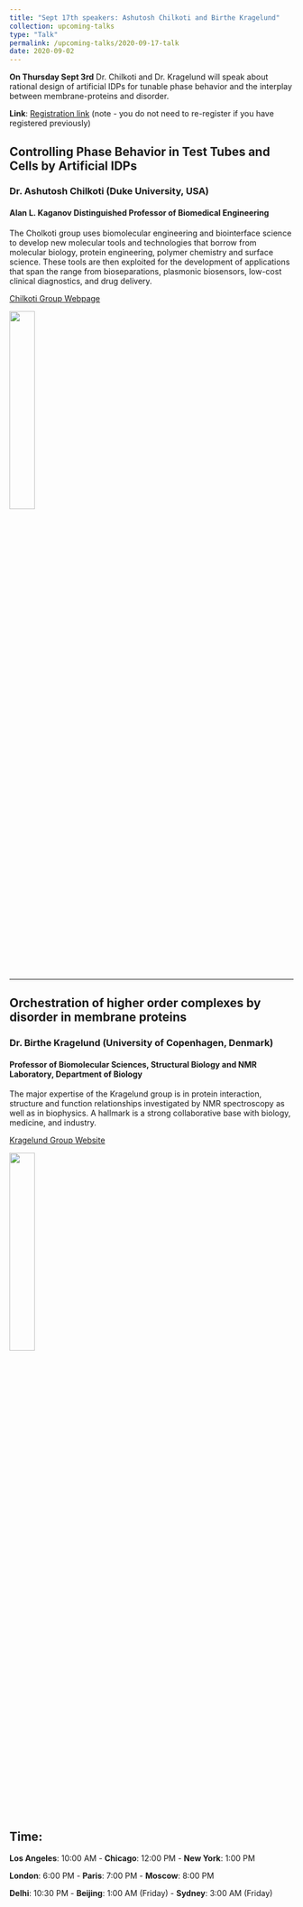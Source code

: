 ```yaml
---
title: "Sept 17th speakers: Ashutosh Chilkoti and Birthe Kragelund"
collection: upcoming-talks
type: "Talk"
permalink: /upcoming-talks/2020-09-17-talk
date: 2020-09-02
---
```


**On Thursday Sept 3rd** Dr. Chilkoti and Dr. Kragelund will speak about rational design of artificial IDPs for tunable phase behavior and the interplay between membrane-proteins and disorder.


**Link**: [Registration link](https://forms.gle/eGgFFj7Tx3wAB2qh9) (note - you do not need to re-register if you have registered previously)


## Controlling Phase Behavior in Test Tubes and Cells by Artificial IDPs

### Dr. Ashutosh Chilkoti (Duke University, USA)

#### Alan L. Kaganov Distinguished Professor of Biomedical Engineering
The Cholkoti group uses biomolecular engineering and biointerface science to develop  new molecular tools and technologies that borrow from molecular biology, protein engineering, polymer chemistry and surface science. These tools are then exploited for the development of applications that span the range from bioseparations, plasmonic biosensors, low-cost clinical diagnostics, and drug delivery.

[Chilkoti Group Webpage](http://chilkotilab.pratt.duke.edu/)

<img src="{{site.baseurl}}/images/speakers/2020/tosh.jpg" width="30%">

---


## Orchestration of higher order complexes by disorder in membrane proteins

### Dr. Birthe Kragelund (University of Copenhagen, Denmark)

#### Professor of Biomolecular Sciences, Structural Biology and NMR Laboratory, Department of Biology
The major expertise of the Kragelund group is in protein interaction, structure and function relationships investigated by NMR spectroscopy as well as in biophysics. A hallmark is a strong collaborative base with biology, medicine, and industry.

[Kragelund Group Website](https://www1.bio.ku.dk/english/research/bms/research/sbinlab/groups/bbk/)

<img src="{{site.baseurl}}/images/speakers/2020/kragelund.jpg" width="30%">


## Time:
**Los Angeles**: 10:00 AM - **Chicago**: 12:00 PM  - **New York**: 1:00 PM 

**London**: 6:00 PM - **Paris**: 7:00 PM - **Moscow**: 8:00 PM 

**Delhi**: 10:30 PM - **Beijing**: 1:00 AM (Friday)  - **Sydney**: 3:00 AM (Friday)




